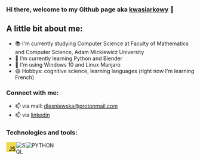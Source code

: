 ### Hi there, welcome to my Github page aka [kwasiarkowy] 👋

## A little bit about me:
- 📚 I'm currently studying Computer Science at Faculty of Mathematics and Computer Science, Adam Mickiewicz University
- 🌱 I’m currently learning Python and Blender
- :penguin: I'm using Windows 10 and Linux Manjaro
- 😄 Hobbys: cognitive science, learning languages (right now I'm learning French)

### Connect with me:
- 📫 via mail: dlesniewska@protonmail.com
- 📫 via [linkedin]

### Technologies and tools:
<img align="left" alt="JAVASCRIPT" width="26px" src="https://raw.githubusercontent.com/voodootikigod/logo.js/master/js.png" />
<img align="left" alt="SQL" width="26px" src="https://cdn2.iconfinder.com/data/icons/programming-50/64/206_programming-sql-data-database-512.png" />
<img aling="left" alt="PYTHON" width="26px" src="https://cdn3.iconfinder.com/data/icons/logos-and-brands-adobe/512/267_Python-512.png" />

[linkedin]: https://www.linkedin.com/in/dominika-leśniewska-6146761b9/
[kwasiarkowy]: https://github.com/kwasiarkowy?tab=repositories
